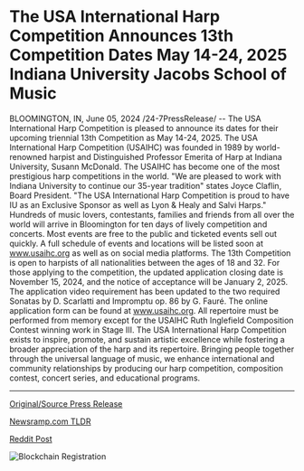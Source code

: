 # The USA International Harp Competition Announces 13th Competition Dates May 14-24, 2025 Indiana University Jacobs School of Music

BLOOMINGTON, IN, June 05, 2024 /24-7PressRelease/ -- The USA International Harp Competition is pleased to announce its dates for their upcoming triennial 13th Competition as May 14-24, 2025.   The USA International Harp Competition (USAIHC) was founded in 1989 by world-renowned harpist and Distinguished Professor Emerita of Harp at Indiana University, Susann McDonald. The USAIHC has become one of the most prestigious harp competitions in the world.  "We are pleased to work with Indiana University to continue our 35-year tradition" states Joyce Claflin, Board President. "The USA International Harp Competition is proud to have IU as an Exclusive Sponsor as well as Lyon & Healy and Salvi Harps."  Hundreds of music lovers, contestants, families and friends from all over the world will arrive in Bloomington for ten days of lively competition and concerts. Most events are free to the public and ticketed events sell out quickly. A full schedule of events and locations will be listed soon at www.usaihc.org as well as on social media platforms.  The 13th Competition is open to harpists of all nationalities between the ages of 18 and 32. For those applying to the competition, the updated application closing date is November 15, 2024, and the notice of acceptance will be January 2, 2025. The application video requirement has been updated to the two required Sonatas by D. Scarlatti and Impromptu op. 86 by G. Fauré. The online application form can be found at www.usaihc.org. All repertoire must be performed from memory except for the USAIHC Ruth Inglefield Composition Contest winning work in Stage III.  The USA International Harp Competition exists to inspire, promote, and sustain artistic excellence while fostering a broader appreciation of the harp and its repertoire.  Bringing people together through the universal language of music, we enhance international and community relationships by producing our harp competition, composition contest, concert series, and educational programs. 

---

[Original/Source Press Release](https://www.24-7pressrelease.com/press-release/511420/the-usa-international-harp-competition-announces-13th-competition-dates-may-14-24-2025-indiana-university-jacobs-school-of-music)
                    

[Newsramp.com TLDR](None) 



[Reddit Post](https://www.reddit.com/r/BookNews/comments/1d8k1bv/usa_international_harp_competition_announces/) 



![Blockchain Registration](https://cdn.newsramp.app/24-7PressRelease/qrcode/246/5/keepgA1X.webp)